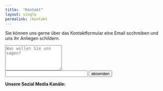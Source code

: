 ```yaml
---
title:  "Kontakt"
layout: single
permalink: /kontakt
---
```


Sie können uns gerne über das Kontaktformular eine Email scchreiben und uns ihr Anliegen schildern. 
  
<form action="mailto:tim-martin.melchert@outlook.com" method="post">
<textarea type="text" name="content" rows="5" placeholder="Was wollen Sie uns sagen?"></textarea><br>
<input type="text" name="vorname" value="" size="30" maxlength="50">
<input type="Submit" name="absenden" value="absenden">
</form>

<b> Unsere Sozial Media Kanäle:<b>
  
